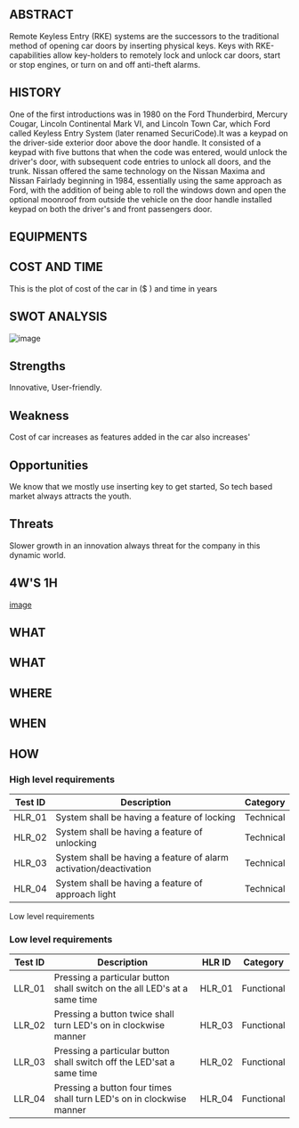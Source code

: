 ## ABSTRACT
Remote Keyless Entry (RKE) systems are the successors to the traditional method of opening car doors by inserting physical keys. Keys with RKE-capabilities allow key-holders to remotely lock and unlock car doors, start or stop engines, or turn on and off anti-theft alarms.

## HISTORY
One of the first introductions was in 1980 on the Ford Thunderbird, Mercury Cougar, Lincoln Continental Mark VI, and Lincoln Town Car, which Ford called Keyless Entry System (later renamed SecuriCode).It was a keypad on the driver-side exterior door above the door handle. It consisted of a keypad with five buttons that when the code was entered, would unlock the driver's door, with subsequent code entries to unlock all doors, and the trunk. Nissan offered the same technology on the Nissan Maxima and Nissan Fairlady beginning in 1984, essentially using the same approach as Ford, with the addition of being able to roll the windows down and open the optional moonroof from outside the vehicle on the door handle installed keypad on both the driver's and front passengers door.

## EQUIPMENTS

## COST AND TIME
This is the plot of cost of the car in ($ ) and time in years

## SWOT ANALYSIS

![image](https://user-images.githubusercontent.com/98875588/157241542-9ad82d15-c4b7-464b-8e71-2c5bc1229e6a.png)

## Strengths

Innovative, User-friendly.

## Weakness 

Cost of car increases as features added in the car also increases'

## Opportunities 

We know that we mostly use inserting key to get started, So tech based market always attracts the youth.

## Threats 

Slower growth in an innovation always threat for the company in this dynamic world.

## 4W'S 1H

[image](https://user-images.githubusercontent.com/98875588/157240229-49637612-c5c6-49d0-873c-ed4c4728d348.png)

## WHAT 

## WHAT

## WHERE

## WHEN

## HOW

### High level requirements

| Test ID | Description | Category | 
|---------|-------------|----------|
|HLR_01|System shall be having a feature of locking|Technical|
|HLR_02|System shall be having a feature of unlocking |Technical|
|HLR_03|System shall be having a feature of alarm activation/deactivation|Technical|
|HLR_04|System shall be having a feature of approach light|Technical|

Low level requirements

###   Low level requirements

| Test ID | Description |HLR ID | Category | 
|---------|-------------|-------|----------|
|LLR_01 | Pressing a particular button shall switch on the all LED's at a same time|HLR_01|Functional|
|LLR_02|Pressing a button twice shall turn LED's on in clockwise manner|HLR_03|Functional|
|LLR_03|Pressing a particular button shall switch off the LED'sat a same time|HLR_02|Functional|
|LLR_04|Pressing a button four times shall turn LED's on in clockwise manner|HLR_04|Functional|


